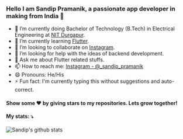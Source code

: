 ### Hello I am Sandip Pramanik, a passionate app developer in making from India 👋


- 🔭 I’m currently doing Bachelor of Technology (B.Tech) in Electrical Engineering at [NIT Durgapur](https://nitdgp.ac.in/). 
- 🌱 I’m currently learning [Flutter](https://flutter.dev/).
- 👯 I’m looking to collaborate on [Instagram](https://www.instagram.com/_sandip_pramanik/).
- 🤔 I’m looking for help with the ideas of backend development.
- 💬 Ask me about Flutter related stuffs.
- 📫 How to reach me: [Instagram - @_sandip_pramanik](https://www.instagram.com/_sandip_pramanik/)
- 😄 Pronouns: He/His
- ⚡ Fun fact: I'm currently typing this without suggestions and auto-correct.


#### Show some ❤️ by giving stars to my repositories. Lets grow together!


#### My stats: ⤵
<a href="https://github.com/cdx-studio">
 <img align="left" src="https://github-readme-stats.vercel.app/api?username=cdx-studio&show_icons=true&theme=dracula&line_height=27" alt="Sandip's github stats"/>
</a> 

